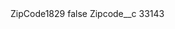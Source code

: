 <?xml version="1.0" encoding="UTF-8"?>
<CustomMetadata xmlns="http://soap.sforce.com/2006/04/metadata" xmlns:xsi="http://www.w3.org/2001/XMLSchema-instance" xmlns:xsd="http://www.w3.org/2001/XMLSchema">
    <label>ZipCode1829</label>
    <protected>false</protected>
    <values>
        <field>Zipcode__c</field>
        <value xsi:type="xsd:string">33143</value>
    </values>
</CustomMetadata>
